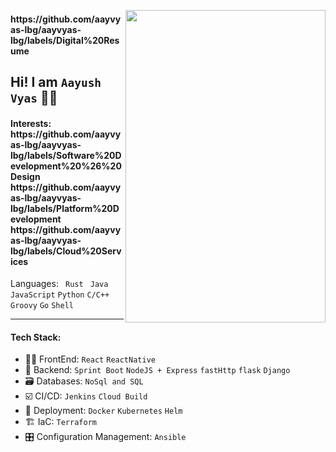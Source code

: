 <img align=right  height=500 width=320 src=https://github.com/aayvyas-lbg/aayvyas-lbg/assets/125258043/8ff8325e-cd3a-420e-b249-0d1fb56bd0ef></img>
<h4> https://github.com/aayvyas-lbg/aayvyas-lbg/labels/Digital%20Resume </h4> 

## Hi! I am ` Aayush Vyas ` 👨‍💻

<h4>Interests:  https://github.com/aayvyas-lbg/aayvyas-lbg/labels/Software%20Development%20%26%20Design https://github.com/aayvyas-lbg/aayvyas-lbg/labels/Platform%20Development https://github.com/aayvyas-lbg/aayvyas-lbg/labels/Cloud%20Services </h4>

<p>Languages: <code> Rust </code> <code>Java</code></sub> <code>JavaScript</code> <code>Python</code> <code>C/C++</code> <code>Groovy</code> <code>Go</code> <code>Shell</code>  </p>

---
#### Tech Stack: 
- 🧑‍🎨 FrontEnd: `React` `ReactNative`
- 🧮 Backend: `Sprint Boot` `NodeJS + Express` `fastHttp` `flask` `Django`
- 🗃️ Databases: `NoSql and SQL` 
- ☑️ CI/CD: `Jenkins` `Cloud Build`
- 🚀 Deployment: `Docker` `Kubernetes` `Helm`
- 🏗️ IaC: `Terraform`
- 🎛️ Configuration Management: `Ansible`
